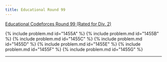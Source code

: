 ```yaml
---
title: Educational Round 99
---
```


[Educational Codeforces Round 99 (Rated for Div. 2)](https://codeforces.com/contest/1455)

{% include problem.md id="1455A" %}
{% include problem.md id="1455B" %}
{% include problem.md id="1455C" %}
{% include problem.md id="1455D" %}
{% include problem.md id="1455E" %}
{% include problem.md id="1455F" %}
{% include problem.md id="1455G" %}

* * *

<object data='notes/Edu-99.pdf' width='1000' height='1000' type='application/pdf'/>
